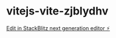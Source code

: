 # vitejs-vite-zjblydhv

[Edit in StackBlitz next generation editor ⚡️](https://stackblitz.com/~/github.com/SivaSurender/vitejs-vite-zjblydhv)